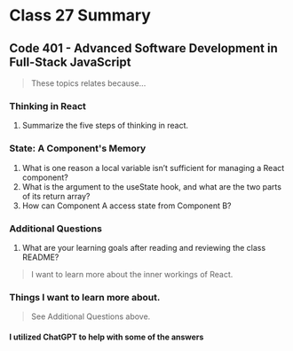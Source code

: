 # Class 27 Summary
## Code 401 - Advanced Software Development in Full-Stack JavaScript

> These topics relates because...

### Thinking in React
1. Summarize the five steps of thinking in react.

### State: A Component's Memory
1. What is one reason a local variable isn’t sufficient for managing a React component?
2. What is the argument to the useState hook, and what are the two parts of its return array?
3. How can Component A access state from Component B?

### Additional Questions
1. What are your learning goals after reading and reviewing the class README?
> I want to learn more about the inner workings  of React.

### Things I want to learn more about.
> See Additional Questions above.

#### I utilized ChatGPT to help with some of the answers
